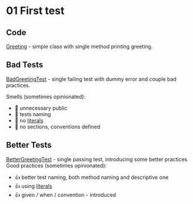 # 01 First test

## Code

[Greeting](src\main\java\io\github\javafaktura\s01e05\Greeting.java) - simple class with single method printing greeting.

## Bad Tests

[BadGreetingTest](src\test\java\io\github\javafaktura\s01e05\BadGreetingTest.java) - single failing test with dummy error and couple bad practices.

Smells (sometimes opinionated):
* :hankey: unnecessary public
* :hankey: tests naming
* :hankey: no [literals](https://en.wikipedia.org/wiki/Literal_(computer_programming))
* :hankey: no sections, conventions defined

## Better Tests

[BetterGreetingTest](src\test\java\io\github\javafaktura\s01e05\BetterGreetingTest.java) - single passing test, introducing some better practices
Good practices (sometimes opinionated):
* :+1: better test naming, both method naming and descriptive one
* :+1: using [literals](https://en.wikipedia.org/wiki/Literal_(computer_programming))
* :+1: given / when / convention - introduced
